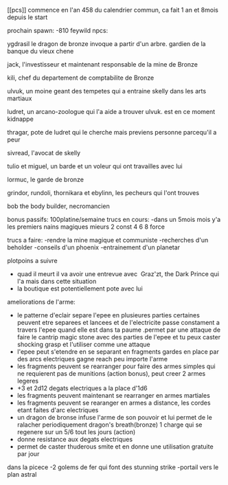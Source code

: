 [[pcs]]
commence en l'an 458 du calendrier commun, ca fait 1 an et 8mois depuis le start

prochain spawn: -810 feywild
npcs: 

ygdrasil le dragon de bronze invoque a partir d'un arbre. gardien de la banque du vieux chene

jack, l'investisseur et maintenant responsable de la mine de Bronze

kili, chef du departement de comptabilite de Bronze

ulvuk, un moine geant des tempetes qui a entraine skelly dans les arts martiaux

ludret, un arcano-zoologue qui l'a aide a trouver ulvuk. est en ce moment kidnappe
 
thragar, pote de ludret qui le cherche mais previens personne parcequ'il a peur

sivread, l'avocat de skelly

tulio et miguel, un barde et un voleur qui ont travailles avec lui

lormuc, le garde de bronze

grindor, rundoli, thornikara et ebylinn, les pecheurs qui l'ont trouves 

bob the body builder, necromancien

bonus passifs:
100platine/semaine
trucs en cours:
-dans un 5mois mois y'a les premiers nains magiques mieurs
2 const 4 6 8 force

trucs a faire:
-rendre la mine magique et communiste
-recherches d'un beholder
-conseils d'un phoenix
-entrainement d'un planetar

plotpoins a suivre
- quad il meurt il va avoir une entrevue avec  Graz'zt, the Dark Prince qui l'a mais dans cette situation
- la boutique est potentiellement pote avec lui


ameliorations de l'arme:
- le patterne d'eclair separe l'epee en plusieures parties certaines peuvent etre separees et lancees et de l'electricite passe constament a travers l'epee quand elle est dans ta paume .permet par une attaque de faire le cantrip magic stone avec des parties de l'epee et tu peux caster shocking grasp et l'utiliser comme une attaque
- l'epee peut s'etendre en se separant en fragments gardes en place par des arcs electriques gagne reach peu importe l'arme
- les fragments peuvent se rearranger pour faire des armes simples qui ne requierent pas de munitions (action bonus), peut creer 2 armes legeres
- +3 et 2d12 degats electriques a la place d'1d6
- les fragments peuvent maintenant se rearranger en armes martiales
- les fragments peuvent se rearanger en armes a distance, les cordes etant faites d'arc electriques
- un dragon de bronse infuse l'arme de son pouvoir et lui permet de le ralacher periodiquement dragon's breath(bronze) 1 charge qui se regenere sur un 5/6 tout les jours (action)
- donne resistance aux degats electriques
- permet de caster thuderous smite et en donne une utilisation gratuite par jour

dans la picece
-2 golems de fer qui font des stunning strike
-portail vers le plan astral



